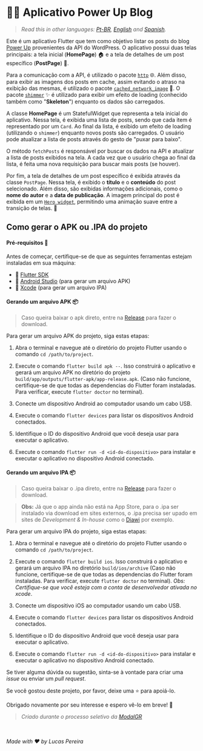 # 👨‍💻 Aplicativo Power Up Blog

>*Read this in other languages: [Pt-BR](README.md), [English](README.en.md) and [Spanish](README.es.md).*

Este é um aplicativo Flutter que tem como objetivo listar os posts do blog [Power Up](https://powerupblog3.wordpress.com/) provenientes da API do WordPress. O aplicativo possui duas telas principais: a tela inicial (**HomePage**) 🏠 e a tela de detalhes de um post específico (**PostPage**) 📄.

Para a comunicação com a API, é utilizado o pacote [`http`](https://pub.dev/packages/http) 🌐. Além disso, para exibir as imagens dos posts em cache, assim evitando o atraso na exibição das mesmas, é utilizado o pacote [`cached_network_image`](https://pub.dev/packages/cached_network_image) 📸. O pacote [`shimmer`](https://pub.dev/packages/shimmer) ✨ é utilizado para exibir um efeito de loading (conhecido também  como "**Skeleton**") enquanto os dados são carregados.

A classe **HomePage** é um StatefulWidget que representa a tela inicial do aplicativo. Nessa tela, é exibida uma lista de posts, sendo que cada item é representado por um `Card`. Ao final da lista, é exibido um efeito de loading (utilizando o `shimmer`) enquanto novos posts são carregados. O usuário pode atualizar a lista de posts através do gesto de "puxar para baixo".

O método `fetchPosts` é responsável por buscar os dados na API e atualizar a lista de posts exibidos na tela. A cada vez que o usuário chega ao final da lista, é feita uma nova requisição para buscar mais posts (se houver).

Por fim, a tela de detalhes de um post específico é exibida através da classe `PostPage`. Nessa tela, é exibido o **título** e o **conteúdo** do post selecionado. Além disso, são exibidas informações adicionais, como o **nome do autor** e a **data de publicação**. A imagem principal do post é exibida em um [`Hero widget`](https://docs.flutter.dev/development/ui/animations/hero-animations), permitindo uma animação suave entre a transição de telas. 🚀

## Como gerar o APK ou .IPA do projeto

#### Pré-requisitos 🔧

Antes de começar, certifique-se de que as seguintes ferramentas estejam instaladas em sua máquina:

- 🚀 [Flutter SDK](https://flutter.dev/docs/get-started/install)
- 📱 [Android Studio](https://developer.android.com/studio) (para gerar um arquivo APK)
- 🍎 [Xcode](https://developer.apple.com/xcode/) (para gerar um arquivo IPA)

#### Gerando um arquivo APK 📦

>Caso queira baixar o apk direto, entre na [Release](https://github.com/Lucasbjpereira/powerupblog/releases/tag/release) para fazer o download.

Para gerar um arquivo APK do projeto, siga estas etapas:

1. Abra o terminal e navegue até o diretório do projeto Flutter usando o comando `cd /path/to/project`.

2. Execute o comando `flutter build apk --`. Isso construirá o aplicativo e gerará um arquivo APK no diretório do projeto `build/app/outputs/flutter-apk/app-release.apk`. (Caso não funcione, certifique-se de que todas as dependencias do Flutter foram instaladas. Para verificar, execute `flutter doctor` no terminal).

3. Conecte um dispositivo Android ao computador usando um cabo USB.

4. Execute o comando `flutter devices` para listar os dispositivos Android conectados.

5. Identifique o ID do dispositivo Android que você deseja usar para executar o aplicativo.

6. Execute o comando `flutter run -d <id-do-dispositivo>` para instalar e executar o aplicativo no dispositivo Android conectado.

#### Gerando um arquivo IPA 📦
>Caso queira baixar o .ipa direto, entre na [Release](https://github.com/Lucasbjpereira/powerupblog/releases/tag/release) para fazer o download.

>**Obs:** Já que o app ainda não está na App Store, para o .ipa ser instalado via download em sites externos, o .ipa precisa ser upado em sites de _Development & In-house_ como o [Diawi](https://www.diawi.com/) por exemplo.

Para gerar um arquivo IPA do projeto, siga estas etapas:

1. Abra o terminal e navegue até o diretório do projeto Flutter usando o comando `cd /path/to/project`.

2. Execute o comando `flutter build ios`. Isso construirá o aplicativo e gerará um arquivo IPA no diretório `build/ios/archive` (Caso não funcione, certifique-se de que todas as dependencias do Flutter foram instaladas. Para verificar, execute `flutter doctor` no terminal).
_Obs: Certifique-se que você esteja com a conta de desenvolvedor ativada no xcode_.

3. Conecte um dispositivo iOS ao computador usando um cabo USB.

4. Execute o comando `flutter devices` para listar os dispositivos Android conectados.

5. Identifique o ID do dispositivo Android que você deseja usar para executar o aplicativo.

6. Execute o comando `flutter run -d <id-do-dispositivo>` para instalar e executar o aplicativo no dispositivo Android conectado.

Se tiver alguma dúvida ou sugestão, sinta-se à vontade para criar uma _issue_ ou enviar um _pull request_.

Se você gostou deste projeto, por favor, deixe uma ⭐️ para apoiá-lo.

Obrigado novamente por seu interesse e espero vê-lo em breve! 👋

>_Criado durante o processo seletivo da [_ModalGR_](https://modalgr.com.br/)_

<br><br>
_Made with :heart: by Lucas Pereira_